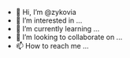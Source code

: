 - 👋 Hi, I’m @zykovia
- 👀 I’m interested in ...
- 🌱 I’m currently learning ...
- 💞️ I’m looking to collaborate on ...
- 📫 How to reach me ...

<!---
zykovia/zykovia is a ✨ special ✨ repository because its `README.md` (this file) appears on your GitHub profile.
You can click the Preview link to take a look at your changes.
--->
